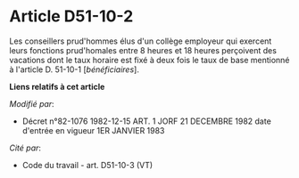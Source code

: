 # Article D51-10-2

Les conseillers prud'hommes élus d'un collège employeur qui exercent leurs fonctions prud'homales entre 8 heures et 18 heures
perçoivent des vacations dont le taux horaire est fixé à deux fois le taux de base mentionné à l'article D. 51-10-1
[*bénéficiaires*].

**Liens relatifs à cet article**

_Modifié par_:

  - Décret n°82-1076 1982-12-15 ART. 1 JORF 21 DECEMBRE 1982 date d'entrée en vigueur 1ER JANVIER 1983

_Cité par_:

  - Code du travail - art. D51-10-3 (VT)
